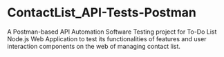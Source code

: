 # ContactList_API-Tests-Postman
A Postman-based API Automation Software Testing project for To-Do List Node.js Web Application to test its functionalities of features and user interaction components on the web of managing contact list.
